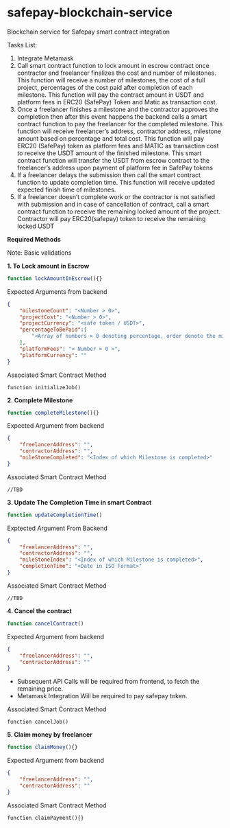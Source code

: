 # safepay-blockchain-service
Blockchain service for Safepay smart contract integration

Tasks List:
1. Integrate Metamask
2. Call smart contract function to lock amount in escrow contract once contractor and freelancer finalizes the cost and number of milestones. This function will receive a number of milestones, the cost of a full project, percentages of the cost paid after completion of each milestone.
This function will pay the contract amount in USDT and platform fees in ERC20  (SafePay) Token and Matic as transaction cost.
3. Once a freelancer finishes a milestone and the contractor approves the completion then after this event happens the backend calls a smart contract function to pay the freelancer for the completed milestone. This function will receive freelancer’s address, contractor address, milestone amount based on percentage and total cost.
This function will pay ERC20 (SafePay) token as platform fees and MATIC as transaction cost to receive the USDT amount of the finished milestone. This smart contract function will transfer the USDT from escrow contract to the freelancer’s address upon payment of platform fee in SafePay tokens
4. If a freelancer delays the submission then call the smart contract function to update completion time. This function will receive updated expected finish time of milestones.
5. If a freelancer doesn’t complete work or the contractor is not satisfied with submission and in case of cancellation of contract, call a smart contract function to receive the remaining locked amount of the project. Contractor will pay ERC20(safepay) token to receive the remaining locked USDT


**Required Methods**

Note: Basic validations 

**1. To Lock amount in Escrow**

```javascript
function lockAmountInEscrow(){}
```

Expected Arguments from backend

```json
{
    "milestoneCount": "<Number > 0>",
    "projectCost": "<Number > 0>",
    "projectCurrency": "<safe token / USDT>",
    "percentageToBePaid":[
        "<Array of numbers > 0 denoting percentage, order denote the milestone #>, must sum up to be 100"
    ],
    "platformFees": "< Number > 0 >",
    "platformCurrency": ""
}
```
Associated Smart Contract Method
```sol
function initializeJob()
```

**2. Complete Milestone**


```javascript
function completeMilestone(){}
```

Expected Argument from backend
```json
{
    "freelancerAddress": "",
    "contractorAddress": "",
    "mileStoneCompleted": "<Index of which Milestone is completed>"
}
```

Associated Smart Contract Method
```sol
//TBD
```

**3. Update The Completion Time in smart Contract**

```javascript
function updateCompletionTime()
```

Exptected Argument From Backend

```json
{
    "freelancerAddress": "",
    "contractorAddress": "",
    "mileStoneIndex": "<Index of which Milestone is completed>",
    "completionTime": "<Date in ISO Format>"
}
```

Associated Smart Contract Method

```sol
//TBD
```

**4. Cancel the contract**

```javascript
function cancelContract()
```

Expected Argument from backend
```json
{
    "freelancerAddress": "",
    "contractorAddress": ""
}
```
- Subsequent API Calls will be required from frontend, to fetch 
the remaining price.
- Metamask Integration Will be required to pay safepay token.

Associated Smart Contract Method
```sol
function cancelJob()
```

**5. Claim money by freelancer**

```javascript
function claimMoney(){}
```

Expected Argument from backend

```json
{
    "freelancerAddress": "",
    "contractorAddress": ""
}
```

Associated Smart Contract Method

```sol
function claimPayment(){}
```